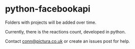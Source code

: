 ﻿# python-facebookapi

Folders with projects will be added over time.

Currently, there is the reactions count, developed in python.

Contact conn@pictura.co.uk or create an issues post for help.
